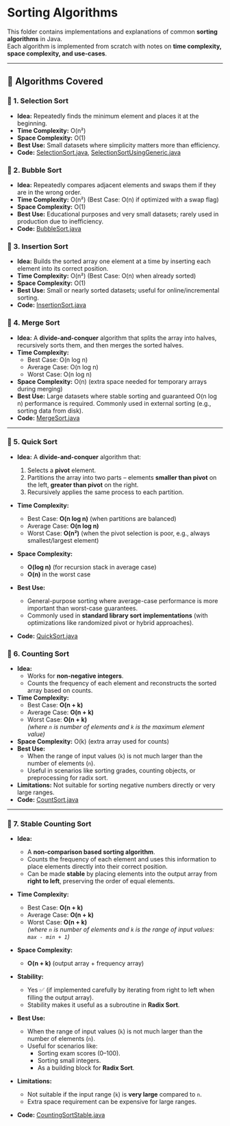 # Sorting Algorithms

This folder contains implementations and explanations of common **sorting algorithms** in Java.  
Each algorithm is implemented from scratch with notes on **time complexity, space complexity, and use-cases**.  

---

## 📂 Algorithms Covered

### 🔹 1. Selection Sort
- **Idea:** Repeatedly finds the minimum element and places it at the beginning.  
- **Time Complexity:** O(n²)  
- **Space Complexity:** O(1)  
- **Best Use:** Small datasets where simplicity matters more than efficiency.  
- **Code:** [SelectionSort.java](./SelectionSort.java), [SelectionSortUsingGeneric.java](./SelectionSortUsingGeneric.java)

### 🔹 2. Bubble Sort
- **Idea:** Repeatedly compares adjacent elements and swaps them if they are in the wrong order.  
- **Time Complexity:** O(n²) (Best Case: O(n) if optimized with a swap flag)  
- **Space Complexity:** O(1)  
- **Best Use:** Educational purposes and very small datasets; rarely used in production due to inefficiency.  
- **Code:** [BubbleSort.java](./BubbleSort.java)

### 🔹 3. Insertion Sort
- **Idea:** Builds the sorted array one element at a time by inserting each element into its correct position.
- **Time Complexity:** O(n²) (Best Case: O(n) when already sorted)
- **Space Complexity:** O(1)
- **Best Use:** Small or nearly sorted datasets; useful for online/incremental sorting.
- **Code:** [InsertionSort.java](./InsertionSort.java)

### 🔹 4. Merge Sort
- **Idea:** A **divide-and-conquer** algorithm that splits the array into halves, recursively sorts them, and then merges the sorted halves.  
- **Time Complexity:**  
  - Best Case: O(n log n)  
  - Average Case: O(n log n)  
  - Worst Case: O(n log n)  
- **Space Complexity:** O(n) (extra space needed for temporary arrays during merging)  
- **Best Use:** Large datasets where stable sorting and guaranteed O(n log n) performance is required. Commonly used in external sorting (e.g., sorting data from disk).  
- **Code:** [MergeSort.java](./MergeSort.java)  

---
### 🔹 5. Quick Sort
- **Idea:** A **divide-and-conquer** algorithm that:
  1. Selects a **pivot** element.  
  2. Partitions the array into two parts – elements **smaller than pivot** on the left, **greater than pivot** on the right.  
  3. Recursively applies the same process to each partition.  

- **Time Complexity:**  
  - Best Case: **O(n log n)** (when partitions are balanced)  
  - Average Case: **O(n log n)**  
  - Worst Case: **O(n²)** (when the pivot selection is poor, e.g., always smallest/largest element)  

- **Space Complexity:**  
  - **O(log n)** (for recursion stack in average case)  
  - **O(n)** in the worst case  

- **Best Use:**  
  - General-purpose sorting where average-case performance is more important than worst-case guarantees.  
  - Commonly used in **standard library sort implementations** (with optimizations like randomized pivot or hybrid approaches).  

- **Code:** [QuickSort.java](./QuickSort.java)  
### 🔹 6. Counting Sort
- **Idea:**  
  - Works for **non-negative integers**.  
  - Counts the frequency of each element and reconstructs the sorted array based on counts.  
- **Time Complexity:**  
  - Best Case: **O(n + k)**  
  - Average Case: **O(n + k)**  
  - Worst Case: **O(n + k)**  
  *(where `n` is number of elements and `k` is the maximum element value)*  
- **Space Complexity:** O(k) (extra array used for counts)  
- **Best Use:**  
  - When the range of input values (`k`) is not much larger than the number of elements (`n`).  
  - Useful in scenarios like sorting grades, counting objects, or preprocessing for radix sort.  
- **Limitations:** Not suitable for sorting negative numbers directly or very large ranges.  
- **Code:** [CountSort.java](./CountSort.java)  

---
### 🔹 7. Stable Counting Sort
- **Idea:**  
  - A **non-comparison based sorting algorithm**.  
  - Counts the frequency of each element and uses this information to place elements directly into their correct position.  
  - Can be made **stable** by placing elements into the output array from **right to left**, preserving the order of equal elements.  

- **Time Complexity:**  
  - Best Case: **O(n + k)**  
  - Average Case: **O(n + k)**  
  - Worst Case: **O(n + k)**  
  *(where `n` is number of elements and `k` is the range of input values: `max - min + 1`)*  

- **Space Complexity:**  
  - **O(n + k)** (output array + frequency array)  

- **Stability:**  
  - Yes ✅ (if implemented carefully by iterating from right to left when filling the output array).  
  - Stability makes it useful as a subroutine in **Radix Sort**.  

- **Best Use:**  
  - When the range of input values (`k`) is not much larger than the number of elements (`n`).  
  - Useful for scenarios like:
    - Sorting exam scores (0–100).  
    - Sorting small integers.  
    - As a building block for **Radix Sort**.  

- **Limitations:**  
  - Not suitable if the input range (`k`) is **very large** compared to `n`.  
  - Extra space requirement can be expensive for large ranges.  

- **Code:** [CountingSortStable.java](./CountingSortStable.java)  

